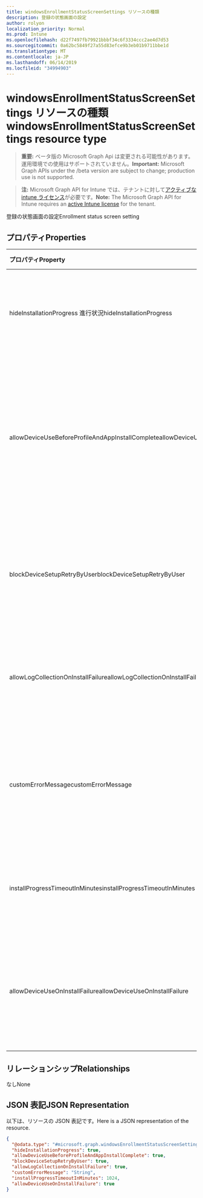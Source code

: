 ```yaml
---
title: windowsEnrollmentStatusScreenSettings リソースの種類
description: 登録の状態画面の設定
author: rolyon
localization_priority: Normal
ms.prod: Intune
ms.openlocfilehash: d22f7497fb79921bbbf34c6f3334ccc2ae4d7d53
ms.sourcegitcommit: 0a62bc5849f27a55d83efce9b3eb01b9711bbe1d
ms.translationtype: MT
ms.contentlocale: ja-JP
ms.lasthandoff: 06/14/2019
ms.locfileid: "34994903"
---
```

# <a name="windowsenrollmentstatusscreensettings-resource-type"></a><span data-ttu-id="e0444-103">windowsEnrollmentStatusScreenSettings リソースの種類</span><span class="sxs-lookup"><span data-stu-id="e0444-103">windowsEnrollmentStatusScreenSettings resource type</span></span>

> <span data-ttu-id="e0444-104">**重要:** ベータ版の Microsoft Graph Api は変更される可能性があります。運用環境での使用はサポートされていません。</span><span class="sxs-lookup"><span data-stu-id="e0444-104">**Important:** Microsoft Graph APIs under the /beta version are subject to change; production use is not supported.</span></span>

> <span data-ttu-id="e0444-105">**注:** Microsoft Graph API for Intune では、テナントに対して[アクティブな intune ライセンス](https://go.microsoft.com/fwlink/?linkid=839381)が必要です。</span><span class="sxs-lookup"><span data-stu-id="e0444-105">**Note:** The Microsoft Graph API for Intune requires an [active Intune license](https://go.microsoft.com/fwlink/?linkid=839381) for the tenant.</span></span>

<span data-ttu-id="e0444-106">登録の状態画面の設定</span><span class="sxs-lookup"><span data-stu-id="e0444-106">Enrollment status screen setting</span></span>

## <a name="properties"></a><span data-ttu-id="e0444-107">プロパティ</span><span class="sxs-lookup"><span data-stu-id="e0444-107">Properties</span></span>
|<span data-ttu-id="e0444-108">プロパティ</span><span class="sxs-lookup"><span data-stu-id="e0444-108">Property</span></span>|<span data-ttu-id="e0444-109">型</span><span class="sxs-lookup"><span data-stu-id="e0444-109">Type</span></span>|<span data-ttu-id="e0444-110">説明</span><span class="sxs-lookup"><span data-stu-id="e0444-110">Description</span></span>|
|:---|:---|:---|
|<span data-ttu-id="e0444-111">hideInstallationProgress 進行状況</span><span class="sxs-lookup"><span data-stu-id="e0444-111">hideInstallationProgress</span></span>|<span data-ttu-id="e0444-112">Boolean</span><span class="sxs-lookup"><span data-stu-id="e0444-112">Boolean</span></span>|<span data-ttu-id="e0444-113">ユーザーにインストールの進行状況を表示または非表示にする</span><span class="sxs-lookup"><span data-stu-id="e0444-113">Show or hide installation progress to user</span></span>|
|<span data-ttu-id="e0444-114">allowDeviceUseBeforeProfileAndAppInstallComplete</span><span class="sxs-lookup"><span data-stu-id="e0444-114">allowDeviceUseBeforeProfileAndAppInstallComplete</span></span>|<span data-ttu-id="e0444-115">Boolean</span><span class="sxs-lookup"><span data-stu-id="e0444-115">Boolean</span></span>|<span data-ttu-id="e0444-116">プロファイルとアプリのインストールが完了する前にユーザーがデバイスを使用することを許可またはブロックする</span><span class="sxs-lookup"><span data-stu-id="e0444-116">Allow or block user to use device before profile and app installation complete</span></span>|
|<span data-ttu-id="e0444-117">blockDeviceSetupRetryByUser</span><span class="sxs-lookup"><span data-stu-id="e0444-117">blockDeviceSetupRetryByUser</span></span>|<span data-ttu-id="e0444-118">Boolean</span><span class="sxs-lookup"><span data-stu-id="e0444-118">Boolean</span></span>|<span data-ttu-id="e0444-119">ユーザーがインストールエラー時にセットアップを再試行できるようにする</span><span class="sxs-lookup"><span data-stu-id="e0444-119">Allow the user to retry the setup on installation failure</span></span>|
|<span data-ttu-id="e0444-120">allowLogCollectionOnInstallFailure</span><span class="sxs-lookup"><span data-stu-id="e0444-120">allowLogCollectionOnInstallFailure</span></span>|<span data-ttu-id="e0444-121">Boolean</span><span class="sxs-lookup"><span data-stu-id="e0444-121">Boolean</span></span>|<span data-ttu-id="e0444-122">インストール失敗時にログ収集を許可またはブロックする</span><span class="sxs-lookup"><span data-stu-id="e0444-122">Allow or block log collection on installation failure</span></span>|
|<span data-ttu-id="e0444-123">customErrorMessage</span><span class="sxs-lookup"><span data-stu-id="e0444-123">customErrorMessage</span></span>|<span data-ttu-id="e0444-124">String</span><span class="sxs-lookup"><span data-stu-id="e0444-124">String</span></span>|<span data-ttu-id="e0444-125">インストールエラーが発生したときに表示するカスタムエラーメッセージを設定する</span><span class="sxs-lookup"><span data-stu-id="e0444-125">Set custom error message to show upon installation failure</span></span>|
|<span data-ttu-id="e0444-126">installProgressTimeoutInMinutes</span><span class="sxs-lookup"><span data-stu-id="e0444-126">installProgressTimeoutInMinutes</span></span>|<span data-ttu-id="e0444-127">Int32</span><span class="sxs-lookup"><span data-stu-id="e0444-127">Int32</span></span>|<span data-ttu-id="e0444-128">インストールの進行状況のタイムアウトを分単位で設定する</span><span class="sxs-lookup"><span data-stu-id="e0444-128">Set installation progress timeout in minutes</span></span>|
|<span data-ttu-id="e0444-129">allowDeviceUseOnInstallFailure</span><span class="sxs-lookup"><span data-stu-id="e0444-129">allowDeviceUseOnInstallFailure</span></span>|<span data-ttu-id="e0444-130">Boolean</span><span class="sxs-lookup"><span data-stu-id="e0444-130">Boolean</span></span>|<span data-ttu-id="e0444-131">インストールエラー時にユーザーがデバイスを引き続き使用できるようにする</span><span class="sxs-lookup"><span data-stu-id="e0444-131">Allow the user to continue using the device on installation failure</span></span>|

## <a name="relationships"></a><span data-ttu-id="e0444-132">リレーションシップ</span><span class="sxs-lookup"><span data-stu-id="e0444-132">Relationships</span></span>
<span data-ttu-id="e0444-133">なし</span><span class="sxs-lookup"><span data-stu-id="e0444-133">None</span></span>

## <a name="json-representation"></a><span data-ttu-id="e0444-134">JSON 表記</span><span class="sxs-lookup"><span data-stu-id="e0444-134">JSON Representation</span></span>
<span data-ttu-id="e0444-135">以下は、リソースの JSON 表記です。</span><span class="sxs-lookup"><span data-stu-id="e0444-135">Here is a JSON representation of the resource.</span></span>
<!-- {
  "blockType": "resource",
  "@odata.type": "microsoft.graph.windowsEnrollmentStatusScreenSettings"
}
-->
``` json
{
  "@odata.type": "#microsoft.graph.windowsEnrollmentStatusScreenSettings",
  "hideInstallationProgress": true,
  "allowDeviceUseBeforeProfileAndAppInstallComplete": true,
  "blockDeviceSetupRetryByUser": true,
  "allowLogCollectionOnInstallFailure": true,
  "customErrorMessage": "String",
  "installProgressTimeoutInMinutes": 1024,
  "allowDeviceUseOnInstallFailure": true
}
```





